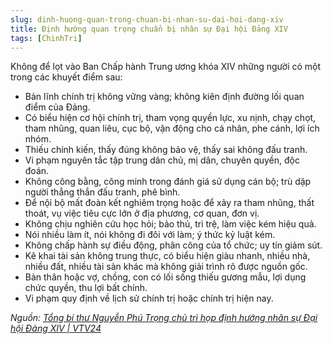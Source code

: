 ```yaml
---
slug: dinh-huong-quan-trong-chuan-bi-nhan-su-dai-hoi-dang-xiv
title: Định hướng quan trọng chuẩn bị nhân sự Đại hội Đảng XIV
tags: [ChinhTri]
---
```

<!--truncate-->
Không để lọt vào Ban Chấp hành Trung ương khóa XIV những người có một trong các khuyết điểm sau:

- Bản lĩnh chính trị không vững vàng; không kiên định đường lối quan điểm của Đảng.
- Có biểu hiện cơ hội chính trị, tham vọng quyền lực, xu nịnh, chạy chọt, tham nhũng, quan liêu, cục bộ, vận động cho cá nhân, phe cánh, lợi ích nhóm.
- Thiếu chính kiến, thấy đúng không bảo vệ, thấy sai không đấu tranh.
- Vi phạm nguyên tắc tập trung dân chủ, mị dân, chuyên quyền, độc đoán.
- Không công bằng, công minh trong đánh giá sử dụng cán bộ; trù dập người thẳng thắn đấu tranh, phê bình.
- Để nội bộ mất đoàn kết nghiêm trọng hoặc để xảy ra tham nhũng, thất thoát, vụ việc tiêu cực lớn ở địa phương, cơ quan, đơn vị.
- Không chịu nghiên cứu học hỏi; bảo thủ, trì trệ, làm việc kém hiệu quả.
- Nói nhiều làm ít, nói không đi đôi với làm; ý thức kỷ luật kém.
- Không chấp hành sự điều động, phân công của tổ chức; uy tín giảm sút.
- Kê khai tài sản không trung thực, có biểu hiện giàu nhanh, nhiều nhà, nhiều đất, nhiều tài sản khác mà không giải trình rõ được nguồn gốc.
- Bản thân hoặc vợ, chồng, con có lối sống thiếu gương mẫu, lợi dụng chức quyền, thu lợi bất chính.
- Vi phạm quy định về lịch sử chính trị hoặc chính trị hiện nay.

_Nguồn: [Tổng bí thư Nguyễn Phú Trọng chủ trì họp định hướng nhân sự Đại hội Đảng XIV | VTV24](https://youtu.be/1sAS8sYMeOM)_